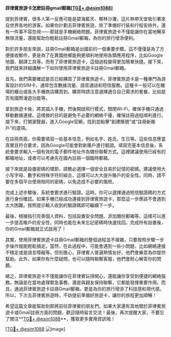 **菲律賓旅游卡怎麽註冊gmail郵箱[[TG💪+ @esim1088](https://t.me/s/esim1088)]**

提到菲律賓，很多人第一反應可能是碧海藍天、椰林沙灘，這片熱帶天堂吸引著來自世界各地的游客。如果你計劃去菲律賓旅遊，除了準備好行裝和行程安排外，還有一件事不容忽視——那就是手機網絡問題。菲律賓旅遊卡不僅能讓你在當地暢享無限流量，還能幫助你輕鬆註冊Gmail郵箱，為你的旅行增添便利。

對於許多朋友來說，註冊Gmail郵箱是出國前的一個重要步驟。這不僅僅是為了方便接收郵件，更是為了在異國他鄉能夠更順利地使用各類應用程序，比如Google地圖、翻譯工具等。而有了菲律賓旅遊卡，這個過程變得更加簡單快捷。接下來，我們就來詳細講解一下如何使用菲律賓旅遊卡註冊Gmail郵箱。

首先，我們需要確認是否已經購買了菲律賓旅遊卡。菲律賓旅遊卡是一種專門為游客設計的SIM卡，通常包含數據流量、語音通話和短信服務。這種卡一般可以在機場的櫃台或各大手機商店購買到。購買時請注意選擇適合自己需求的套餐，比如是否有國際漫遊功能等。

拿到旅遊卡後，將其插入手機，然後開啟飛行模式，關閉Wi-Fi，確保手機只通過移動數據連接。這樣做的目的是避免不必要的網絡干擾，確保註冊過程順利進行。接下來，打開瀏覽器，進入Google官網，找到並點擊“創建賬號”或“註冊新賬戶”的選項。

在註冊頁面，你需要填寫一些基本信息，例如名字、姓氏、生日等。這些信息應當真實且符合要求，因為Google可能會對新賬戶進行驗證。填寫完基本信息後，系統會要求輸入一個有效的電子郵件地址作為備份聯繫方式。這裡建議使用已經有的郵箱地址，或者可以考慮先在國內註冊一個臨時郵箱。

接下來就是設置密碼的環節。請務必選擇一個安全且易於記憶的密碼。建議使用大小写字母、數字和特殊字符的組合，這樣可以大大提升賬戶的安全性。同時，請不要在多個平台使用相同的密碼，以免造成不必要的風險。

完成上述步驟後，系統會要求進行驗證。這時，你可以選擇通過短信驗證碼的方式進行身份確認。如果手機已經成功連接到菲律賓旅遊卡，那麼這一步應該不會遇到太大困難。按照提示輸入收到的驗證碼即可繼續下一步。

最後，根據指引完善個人資料，包括設置安全問題、添加備份郵箱等。這樣可以進一步提高賬戶的安全性，同時也能在未來忘記密碼時快速找回。完成所有設置後，你的Gmail郵箱就正式啟用了！

其實，使用菲律賓旅遊卡註冊Gmail郵箱的整個過程並不複雜，只要按照步驟一步步操作就能輕鬆搞定。當然，在此過程中，可能會遇到一些小問題，比如網絡連接不穩定或是語言障礙等。但別擔心，菲律賓人普遍熱情友好，他們會樂意為你提供幫助。此外，如果你有什麼疑問，也可以隨時聯繫客服，他們會耐心解答你的問題。

總之，菲律賓旅遊卡不僅能讓你在菲律賓玩得開心，還能讓你享受到便捷的網絡服務。無論是在當地處理緊急事務，還是與親友保持聯繫，它都能發揮重要作用。而且，通過菲律賓旅遊卡註冊Gmail郵箱，更是為你的旅行增添了科技感和現代感。所以，下次去菲律賓旅遊時，不妨提前準備好旅遊卡，讓你的旅程更加順暢！

希望這篇文章能幫助到即將前往菲律賓的朋友們。如果大家還有其他關於菲律賓旅遊卡或Gmail註冊方面的問題，歡迎隨時留言交流！最後，再次提醒大家，不要忘了關注**[TG💪+ @esim1088](https://t.me/s/esim1088)**，獲取更多實用資訊哦！

[[TG💪+ @esim1088](https://t.me/s/esim1088) ![Image](https://i.postimg.cc/4NQfJmqS/Snipaste-2025-05-13-00-14-12.png)]